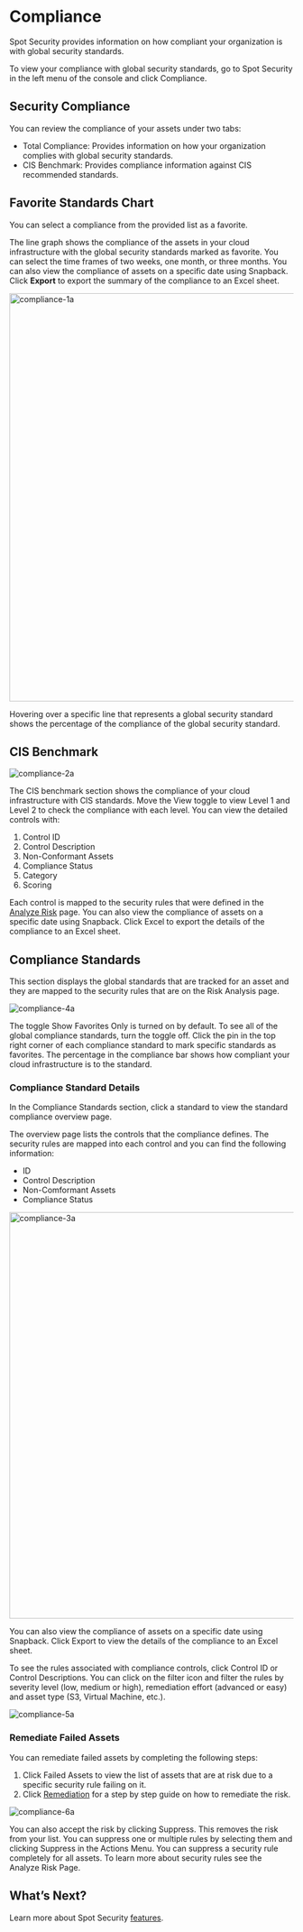 # Compliance

Spot Security provides information on how compliant your organization is with global security standards.  

To view your compliance with global security standards, go to Spot Security in the left menu of the console and click Compliance.

## Security Compliance

You can review the compliance of your assets under two tabs:  
* Total Compliance: Provides information on how your organization complies with global security standards.
* CIS Benchmark: Provides compliance information against CIS recommended standards.

## Favorite Standards Chart

You can select a compliance from the provided list as a favorite.   

The line graph shows the compliance of the assets in your cloud infrastructure with the global security standards marked as favorite. You can select the time frames of two weeks, one month, or three months. You can also view the compliance of assets on a specific date using Snapback. Click **Export** to export the summary of the compliance to an Excel sheet.

<img width="724" alt="compliance-1a" src="https://github.com/spotinst/help/assets/106514736/d1a73456-f7b6-477c-9d3b-f89c850754d4">

Hovering over a specific line that represents a global security standard shows the percentage of the compliance of the global security standard.

## CIS Benchmark

![compliance-2a](https://github.com/spotinst/help/assets/106514736/8dcf5ff6-118d-42f7-8b81-064a9a86000a)

The CIS benchmark section shows the compliance of your cloud infrastructure with CIS standards. Move the View toggle to view Level 1 and Level 2 to check the compliance with each level. You can view the detailed controls with:

1. Control ID
2. Control Description
3. Non-Conformant Assets
4. Compliance Status
5. Category
6. Scoring

Each control is mapped to the security rules that were defined in the [Analyze Risk](spot-security/features/analyze-risks/) page. You can also view the compliance of assets on a specific date using Snapback. Click Excel to export the details of the compliance to an Excel sheet.

## Compliance Standards 

This section displays the global standards that are tracked for an asset and they are mapped to the security rules that are on the Risk Analysis page.

![compliance-4a](https://github.com/spotinst/help/assets/106514736/c59f0ae4-3a50-4e10-9330-cd2248d71871)

The toggle Show Favorites Only is turned on by default. To see all of the global compliance standards, turn the toggle off. Click the pin in the top right corner of each compliance standard to mark specific standards as favorites. The percentage in the compliance bar shows how compliant your cloud infrastructure is to the standard.

### Compliance Standard Details

In the Compliance Standards section, click a standard to view the standard compliance overview page.  

The overview page lists the controls that the compliance defines. The security rules are mapped into each control and you can find the following information:
* ID
* Control Description
* Non-Comformant Assets
* Compliance Status

<img width="721" alt="compliance-3a" src="https://github.com/spotinst/help/assets/106514736/61d05631-9c0b-4772-83f6-f3e94ef72a5c">

You can also view the compliance of assets on a specific date using Snapback. Click Export to view the details of the compliance to an Excel sheet.

To see the rules associated with compliance controls, click Control ID or Control Descriptions. You can click on the filter icon and filter the rules by severity level (low, medium or high), remediation effort (advanced or easy) and asset type (S3, Virtual Machine, etc.).  

![compliance-5a](https://github.com/spotinst/help/assets/106514736/b63f36e8-3667-4264-8ba9-195016f4e7f7)

### Remediate Failed Assets

You can remediate failed assets by completing the following steps:  

1. Click Failed Assets to view the list of assets that are at risk due to a specific security rule failing on it.  
2. Click [Remediation](spot-security/features/analyze-risks/remediate) for a step by step guide on how to remediate the risk.

![compliance-6a](https://github.com/spotinst/help/assets/106514736/2f445668-3ec4-4a9b-b62e-8aacf529f5be)

You can also accept the risk by clicking Suppress. This removes the risk from your list. You can suppress one or multiple rules by selecting them and clicking Suppress in the Actions Menu. You can suppress a security rule completely for all assets. To learn more about security rules see the Analyze Risk Page.

## What’s Next?
Learn more about Spot Security [features](spot-security/features/).

